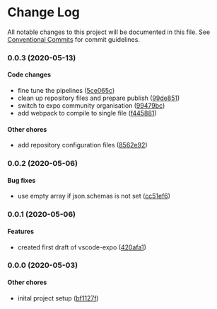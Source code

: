 # Change Log

All notable changes to this project will be documented in this file.
See [Conventional Commits](https://conventionalcommits.org) for commit guidelines.

### 0.0.3 (2020-05-13)

#### Code changes

* fine tune the pipelines ([5ce065c](https://github.com/expo-community/vscode-expo/commit/5ce065cc3610d037baf056e331854a0e3158942b))
* clean up repository files and prepare publish ([99de851](https://github.com/expo-community/vscode-expo/commit/99de851ab530a27fb7ae66f355c11b568456cdd4))
* switch to expo community organisation ([99479bc](https://github.com/expo-community/vscode-expo/commit/99479bc995b4054b6d28394b4f28ee206792d4b1))
* add webpack to compile to single file ([f445881](https://github.com/expo-community/vscode-expo/commit/f44588187d22354ea60443e38eae7ed216000736))

#### Other chores

* add repository configuration files ([8562e92](https://github.com/expo-community/vscode-expo/commit/8562e924f2ba5c8823a2940be9cb0ea88dff118c))


### 0.0.2 (2020-05-06)

#### Bug fixes

* use empty array if json.schemas is not set ([cc51ef6](https://github.com/expo-community/vscode-expo/commit/cc51ef6a3a06c5dae6b01c5809aad5719239e248))


### 0.0.1 (2020-05-06)

#### Features

* created first draft of vscode-expo ([420afa1](https://github.com/expo-community/vscode-expo/commit/420afa1b090b3a5fefa2a587f399a7db26473bbd))


### 0.0.0 (2020-05-03)

#### Other chores

* inital project setup ([bf1127f](https://github.com/expo-community/vscode-expo/commit/bf1127fee592d8b6e93b708c54b3f986593b45f1))
